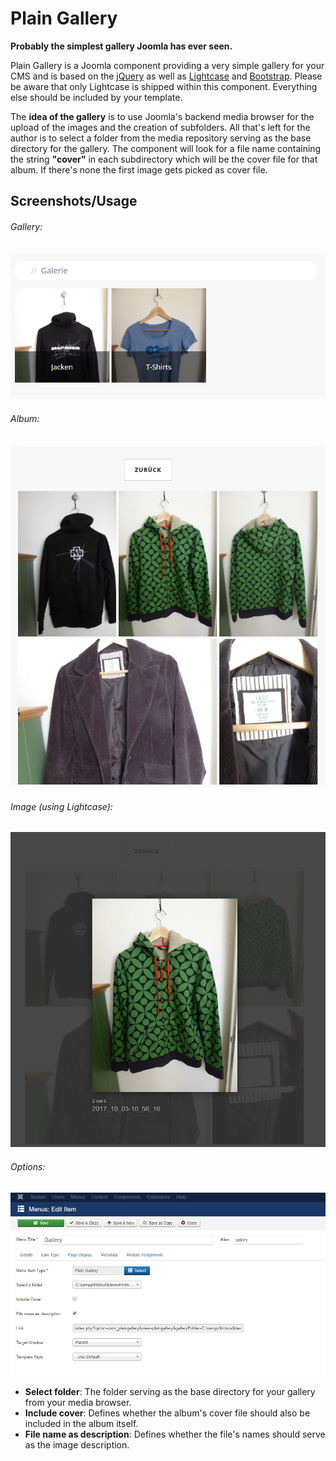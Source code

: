 # Plain Gallery

**Probably the simplest gallery Joomla has ever seen.**

Plain Gallery is a Joomla component providing a very simple gallery for your CMS and is based on the [jQuery](https://jquery.com/) as well as [Lightcase](http://cornel.bopp-art.com/lightcase/) and  [Bootstrap](http://getbootstrap.com/). Please be aware that only Lightcase is shipped within this component. Everything else should be included by your template.

The **idea of the gallery** is to use Joomla's backend media browser for the upload of the images and the creation of subfolders. All that's left for the author is to select a folder from the media repository serving as the base directory for the gallery. The component will look for a file name containing the string **"cover"** in each subdirectory which will be the cover file for that album. If there's none the first image gets picked as cover file.

## Screenshots/Usage

###### Gallery:
![Gallery](misc/img/albums.png "Gallery")

###### Album:
![Album](misc/img/album.png "Album")

###### Image (using Lightcase):
![Image](misc/img/image.png "Image")

###### Options:
![Options](misc/img/options.png "Options")

* **Select folder**: The folder serving as the base directory for your gallery from your media browser.
* **Include cover**: Defines whether the album's cover file should also be included in the album itself.
* **File name as description**: Defines whether the file's names should serve as the image description.
